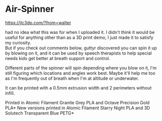# Air-Spinner

https://jlc3dp.com/?from=walter

 had no idea what this was for when I uploaded it.  I didn't think it would be useful for anything other than as a 3D print demo, I just made it to satisfy my curiosity.  
 But if you check out comments below, guttyr discovered you can spin it up by blowing on it, and it can be used by speech therapists to help special needs kids get better at breath support and control.

Different parts of the spinner will spin depending where you blow on it, I'm still figuring which locations and angles work best.  Maybe it'll help me too as I'm frequently out of breath when I'm at altitude or underwater.

It can be printed with a 0.5mm extrusion width and 2 perimeters without infill.

Printed in Atomic Filament Granite Grey PLA and Octave Precision Gold PLA*
New versions printed in Atomic Filament Starry Night PLA and 3D Solutech Transparent Blue PETG*
